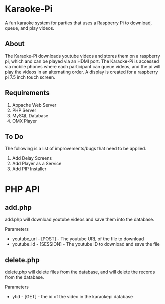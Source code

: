 # Karaoke-Pi
A fun karaoke system for parties that uses a Raspberry Pi to download, queue, and play videos.
## About
The Karaoke-Pi downloads youtube videos and stores them on a raspberry pi, which and can be played via an HDMI port. The Karaoke-Pi is accessed via mobile phones where each participant can queue videos, and the pi will play the videos in an alternating order. A display is created for a raspberry pi 7.5 inch touch screen.
## Requirements
1. Appache Web Server
2. PHP Server
3. MySQL Database
4. OMX Player
## To Do
The following is a list of improvements/bugs that need to be applied.
1. Add Delay Screens 
2. Add Player as a Service
3. Add PIP Installer

# PHP API
## add.php

add.php will download youtube videos and save them into the database. 

Parameters
- youtube_url - [POST] - The youtube URL of the file to download
- youtube_id - [SESSION] - The youtube ID to download and save the file

## delete.php

delete.php will delete files from the database, and will delete the records from the database.

Parameters
- ytid - [GET] - the id of the video in the karaokepi database